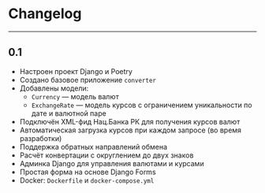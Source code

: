 # Changelog
---

## 0.1
- Настроен проект Django и Poetry
- Создано базовое приложение `converter`
- Добавлены модели:
  - `Currency` — модель валют
  - `ExchangeRate` — модель курсов с ограничением уникальности по дате и валютной паре
- Подключён XML-фид Нац.Банка РК для получения курсов валют
- Автоматическая загрузка курсов при каждом запросе (во время разработки)
- Поддержка обратных направлений обмена
- Расчёт конвертации с округлением до двух знаков
- Админка Django для управления валютами и курсами
- Простая форма на основе Django Forms
- Docker: `Dockerfile` и `docker-compose.yml`